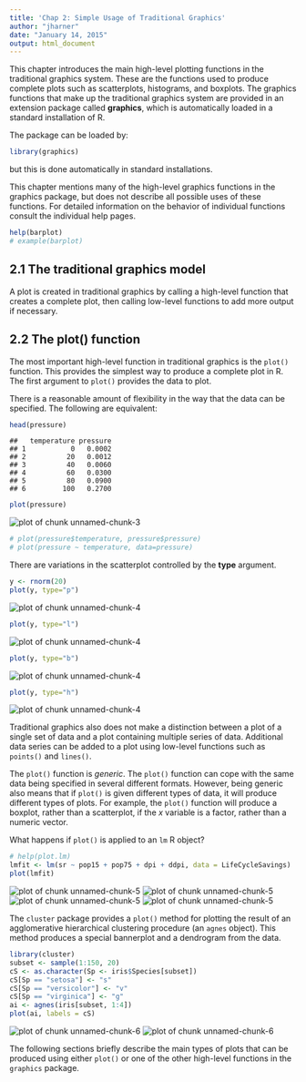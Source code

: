 ```yaml
---
title: 'Chap 2: Simple Usage of Traditional Graphics'
author: "jharner"
date: "January 14, 2015"
output: html_document
---
```


This chapter introduces the main high-level plotting functions in the
traditional graphics system. These are the functions used to produce
complete plots such as scatterplots, histograms, and boxplots. The
graphics functions that make up the traditional graphics system are
provided in an extension package called **graphics**, which is
automatically loaded in a standard installation of R. 

The package can be loaded by:

```r
library(graphics)
```
but this is done automatically in standard installations.

This chapter mentions many of the high-level graphics functions in the
graphics package, but does not describe all possible uses of these
functions. For detailed information on the behavior of individual
functions consult the individual help pages. 

```r
help(barplot)
# example(barplot)
```

## 2.1 The traditional graphics model

A plot is created in traditional graphics by calling a high-level
function that creates a complete plot, then calling low-level
functions to add more output if necessary. 

## 2.2 The plot() function

The most important high-level function in traditional graphics is the
`plot()` function. This provides the simplest way to produce a
complete plot in R. The first argument to `plot()` provides the data
to plot. 

There is a reasonable amount of flexibility in the way that the data
can be specified. The following are equivalent: 

```r
head(pressure)
```

```
##   temperature pressure
## 1           0   0.0002
## 2          20   0.0012
## 3          40   0.0060
## 4          60   0.0300
## 5          80   0.0900
## 6         100   0.2700
```

```r
plot(pressure)
```

![plot of chunk unnamed-chunk-3](figure/unnamed-chunk-3-1.png) 

```r
# plot(pressure$temperature, pressure$pressure)
# plot(pressure ~ temperature, data=pressure)
```

There are variations in the scatterplot controlled by the **type** argument.

```r
y <- rnorm(20)
plot(y, type="p")
```

![plot of chunk unnamed-chunk-4](figure/unnamed-chunk-4-1.png) 

```r
plot(y, type="l")
```

![plot of chunk unnamed-chunk-4](figure/unnamed-chunk-4-2.png) 

```r
plot(y, type="b")
```

![plot of chunk unnamed-chunk-4](figure/unnamed-chunk-4-3.png) 

```r
plot(y, type="h")
```

![plot of chunk unnamed-chunk-4](figure/unnamed-chunk-4-4.png) 

Traditional graphics also does not make a distinction between a plot
of a single set of data and a plot containing multiple series of
data. Additional data series can be added to a plot using low-level
functions such as `points()` and `lines()`. 

The `plot()` function is *generic*. The `plot()` function can cope
with the same data being specified in several different
formats. However, being generic also means that if `plot()` is given
different types of data, it will produce different types of plots. For
example, the `plot()` function will produce a boxplot, rather than a
scatterplot, if the $x$ variable is a factor, rather than a numeric
vector. 

What happens if `plot()` is applied to an `lm` R object?

```r
# help(plot.lm)
lmfit <- lm(sr ~ pop15 + pop75 + dpi + ddpi, data = LifeCycleSavings)
plot(lmfit)
```

![plot of chunk unnamed-chunk-5](figure/unnamed-chunk-5-1.png) ![plot of chunk unnamed-chunk-5](figure/unnamed-chunk-5-2.png) ![plot of chunk unnamed-chunk-5](figure/unnamed-chunk-5-3.png) ![plot of chunk unnamed-chunk-5](figure/unnamed-chunk-5-4.png) 

The `cluster` package provides a `plot()` method for plotting the
result of an agglomerative hierarchical clustering procedure (an
`agnes` object). This method produces a special bannerplot and a
dendrogram from the data. 

```r
library(cluster)
subset <- sample(1:150, 20)
cS <- as.character(Sp <- iris$Species[subset])
cS[Sp == "setosa"] <- "s"
cS[Sp == "versicolor"] <- "v"
cS[Sp == "virginica"] <- "g"
ai <- agnes(iris[subset, 1:4])
plot(ai, labels = cS)
```

![plot of chunk unnamed-chunk-6](figure/unnamed-chunk-6-1.png) ![plot of chunk unnamed-chunk-6](figure/unnamed-chunk-6-2.png) 

The following sections briefly describe the main types of plots that
can be produced using either `plot()` or one of the other high-level
functions in the `graphics` package. 







